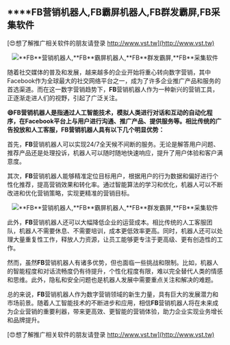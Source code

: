 ## ****FB**营销机器人,**FB**霸屏机器人,**FB**群发霸屏,**FB**采集软件**

[😍想了解推广相关软件的朋友请登录 http://www.vst.tw](http://www.vst.tw)

 <center><img src="https://vst.tw/MP4/tuiguang/png/3.png" alt="**FB**营销机器人,**FB**霸屏机器人,**FB**群发霸屏,**FB**采集软件"></center>

随着社交媒体的普及和发展，越来越多的企业开始将重心转向数字营销，其中Facebook作为全球最大的社交网络平台之一，成为了许多企业推广产品和服务的首选渠道。而在这一数字营销趋势下，**FB**营销机器人作为一种新兴的营销工具，正逐渐走进人们的视野，引起了广泛关注。

**😄**FB**营销机器人是指通过人工智能技术，模拟人类进行对话和互动的自动化程序，在Facebook平台上与用户进行沟通、推广产品、提供服务等。相比传统的广告投放和人工客服，**FB**营销机器人具有以下几个明显优势：**

首先，**FB**营销机器人可以实现24/7全天候不间断的服务。无论是解答用户问题、推荐产品还是处理投诉，机器人可以随时随地快速响应，提升了用户体验和客户满意度。

其次，**FB**营销机器人能够精准定位目标用户，根据用户的行为数据和偏好进行个性化推荐，提高营销效果和转化率。通过智能算法的学习和优化，机器人可以不断改进和优化营销策略，实现更精准的营销目标。

 <center><img src="https://vst.tw/MP4/tuiguang/png/2.png" alt="**FB**营销机器人,**FB**霸屏机器人,**FB**群发霸屏,**FB**采集软件"></center>

此外，**FB**营销机器人还可以大幅降低企业的运营成本。相比传统的人工客服团队，机器人不需要休息、不需要培训，成本更低效率更高。同时，机器人还可以处理大量重复性工作，释放人力资源，让员工能够更专注于更高级、更有创造性的工作。

然而，虽然**FB**营销机器人有诸多优势，但也面临一些挑战和限制。比如，机器人的智能程度和对话流畅度仍有待提升，个性化程度有限，难以完全替代人类的情感和思维。此外，隐私和安全问题也是机器人发展中需要重点关注和解决的难题。

总的来说，**FB**营销机器人作为数字营销领域的新生力量，具有巨大的发展潜力和市场前景。随着人工智能技术的不断进步和应用，相信**FB**营销机器人将在未来成为企业营销的重要利器，带来更高效、更智能的营销体验，助力企业实现业务增长和品牌提升。

[😍想了解推广相关软件的朋友请登录 http://www.vst.tw](http://www.vst.tw)



